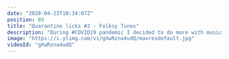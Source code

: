 ```yaml
---
date: "2020-04-23T10:34:07Z"
position: 89
title: "Quarantine licks #2 - Folksy Tunes"
description: "During #COVID19 pandemic I decided to do more with music. In this series called \"Quarantine Licks\" I will show you fun and juicy guitar licks every week.\n\nFor now I kept them acoustic but expect electric guitar also. Rock 'n roll will commence :)\n\nI'm open for collaborations. Comment on this video if you're keen.\n\nFollow me here:\nWebsite: https://timbenniks.nl/\nTwitter: https://twitter.com/timbenniks\n\n#guitarlicks #quarantinelicks"
image: "https://i.ytimg.com/vi/gXwRzna4udQ/maxresdefault.jpg"
videoId: "gXwRzna4udQ"
---
```


